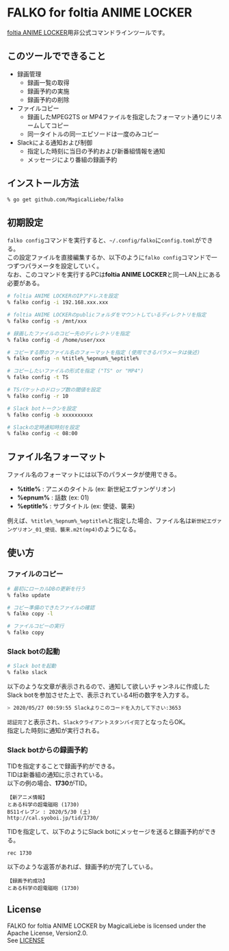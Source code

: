 # FALKO for foltia ANIME LOCKER

[foltia ANIME LOCKER](https://foltia.com/ANILOC/)用非公式コマンドラインツールです。

## このツールでできること

- 録画管理
    - 録画一覧の取得
    - 録画予約の実施
    - 録画予約の削除
- ファイルコピー
    - 録画したMPEG2TS or MP4ファイルを指定したフォーマット通りにリネームしてコピー
    - 同一タイトルの同一エピソードは一度のみコピー
- Slackによる通知および制御
    - 指定した時刻に当日の予約および新番組情報を通知
    - メッセージにより番組の録画予約

## インストール方法

```bash
% go get github.com/MagicalLiebe/falko
```

## 初期設定

`falko config`コマンドを実行すると、`~/.config/falko`に`config.toml`ができる。  
この設定ファイルを直接編集するか、以下のように`falko config`コマンドで一つずつパラメータを設定していく。  
なお、このコマンドを実行するPCは**foltia ANIME LOCKER**と同一LAN上にある必要がある。  

```bash
# foltia ANIME LOCKERのIPアドレスを設定
% falko config -i 192.168.xxx.xxx

# foltia ANIME LOCKERのpublicフォルダをマウントしているディレクトリを指定
% falko config -s /mnt/xxx

# 録画したファイルのコピー先のディレクトリを指定
% falko config -d /home/user/xxx

# コピーする際のファイル名のフォーマットを指定 (使用できるパラメータは後述)
% falko config -n %title%_%epnum%_%eptitle%

# コピーしたいファイルの形式を指定 ("TS" or "MP4")
% falko config -t TS

# TSパケットのドロップ数の閾値を設定
% falko config -r 10

# Slack botトークンを設定
% falko config -b xxxxxxxxxx

# Slackの定時通知時刻を設定
% falko config -c 08:00
```

## ファイル名フォーマット

ファイル名のフォーマットには以下のパラメータが使用できる。

- **%title%** : アニメのタイトル (ex: 新世紀エヴァンゲリオン)
- **%epnum%** : 話数 (ex: 01)
- **%eptitle%** : サブタイトル (ex: 使徒、襲来)

例えば、`%title%_%epnum%_%eptitle%`と指定した場合、ファイル名は`新世紀エヴァンゲリオン_01_使徒、襲来.m2t(mp4)`のようになる。

## 使い方


### ファイルのコピー

```bash
# 最初にローカルDBの更新を行う
% falko update

# コピー準備のできたファイルの確認
% falko copy -l

# ファイルコピーの実行
% falko copy
```

### Slack botの起動

```bash
# Slack botを起動
% falko slack
```

以下のような文章が表示されるので、通知して欲しいチャンネルに作成したSlack botを参加させた上で、表示されている4桁の数字を入力する。  

```bash
> 2020/05/27 00:59:55 Slackよりこのコードを入力して下さい:3653
```

`認証完了`と表示され、`Slackクライアントスタンバイ完了`となったらOK。  
指定した時刻に通知が実行される。

### Slack botからの録画予約

TIDを指定することで録画予約ができる。  
TIDは新番組の通知に示されている。  
以下の例の場合、**1730**がTID。

```
【新アニメ情報】
とある科学の超電磁砲 (1730)
BS11イレブン : 2020/5/30 (土)
http://cal.syoboi.jp/tid/1730/
```

TIDを指定して、以下のようにSlack botにメッセージを送ると録画予約ができる。  

```
rec 1730
```

以下のような返答があれば、録画予約が完了している。

```
【録画予約成功】
とある科学の超電磁砲 (1730)
```

## License

FALKO for foltia ANIME LOCKER by MagicalLiebe is licensed under the Apache License, Version2.0.  
See [LICENSE](https://github.com/MagicalLiebe/foltia/blob/master/LICENSE)
